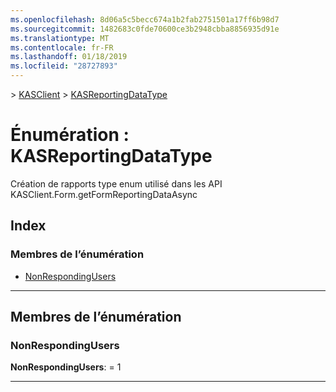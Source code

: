 ```yaml
---
ms.openlocfilehash: 8d06a5c5becc674a1b2fab2751501a17ff6b98d7
ms.sourcegitcommit: 1482683c0fde70600ce3b2948cbba8856935d91e
ms.translationtype: MT
ms.contentlocale: fr-FR
ms.lasthandoff: 01/18/2019
ms.locfileid: "28727893"
---
```

[](../README.md) > [KASClient](../modules/kasclient.md) > [KASReportingDataType](../enums/kasclient.kasreportingdatatype.md)

# <a name="enumeration-kasreportingdatatype"></a>Énumération : KASReportingDataType

Création de rapports type enum utilisé dans les API KASClient.Form.getFormReportingDataAsync
## <a name="index"></a>Index

### <a name="enumeration-members"></a>Membres de l’énumération

* [NonRespondingUsers](kasclient.kasreportingdatatype.md#nonrespondingusers)

---

## <a name="enumeration-members"></a>Membres de l’énumération

<a id="nonrespondingusers"></a>

###  <a name="nonrespondingusers"></a>NonRespondingUsers

**NonRespondingUsers**: = 1

___

